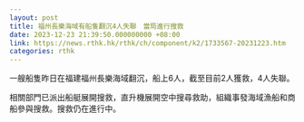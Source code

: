 ```yaml
---
layout: post
title: 福州長樂海域有船隻翻沉4人失聯　當局進行搜救
date: 2023-12-23 21:39:50.000000000 +08:00
link: https://news.rthk.hk/rthk/ch/component/k2/1733567-20231223.htm
categories: rthk
---
```


一艘船隻昨日在福建福州長樂海域翻沉，船上6人，截至目前2人獲救，4人失聯。

相關部門已派出船艇展開搜救，直升機展開空中搜尋救助，組織事發海域漁船和商船參與搜救。搜救仍在進行中。
